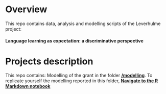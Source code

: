 # Overview
This repo contains data, analysis and modelling scripts of the Leverhulme project: 
#### Language learning as expectation: a discriminative perspective ####

# Projects description
This repo contains: 
Modelling of the grant in the folder **[/modelling](https://github.com/n400peanuts/leverhulmeNDL/tree/master/modelling)**. 
To replicate yourself the modelling reported in this folder, **[Navigate to the R Markdown notebook](https://github.com/n400peanuts/leverhulmeNDL/blob/master/modelling/modellingGrant_strand1.Rmd)** 
